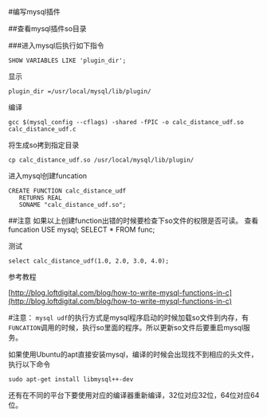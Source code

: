 #编写mysql插件

##查看mysql插件so目录

###进入mysql后执行如下指令

	SHOW VARIABLES LIKE 'plugin_dir';

显示

	plugin_dir =/usr/local/mysql/lib/plugin/
编译

	gcc $(mysql_config --cflags) -shared -fPIC -o calc_distance_udf.so calc_distance_udf.c

将生成so拷到指定目录

	cp calc_distance_udf.so /usr/local/mysql/lib/plugin/

进入mysql创建funcation

	CREATE FUNCTION calc_distance_udf 
	   RETURNS REAL
	   SONAME "calc_distance_udf.so";
##注意
	如果以上创建function出错的时候要检查下so文件的权限是否可读。
查看funcation
	USE mysql;
	SELECT * FROM func;

测试

 	select calc_distance_udf(1.0, 2.0, 3.0, 4.0);

参考教程

[http://blog.loftdigital.com/blog/how-to-write-mysql-functions-in-c](http://blog.loftdigital.com/blog/how-to-write-mysql-functions-in-c)

#注意：
 `mysql udf`的执行方式是mysql程序启动的时候加载so文件到内存，有`FUNCATION`调用的时候，执行so里面的程序。所以更新so文件后要重启mysql服务。

如果使用Ubuntu的apt直接安装mysql，编译的时候会出现找不到相应的头文件，执行以下命令

	sudo apt-get install libmysql++-dev

还有在不同的平台下要使用对应的编译器重新编译，32位对应32位，64位对应64位。